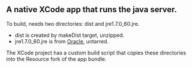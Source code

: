 ## A native XCode app that runs the java server.

To build, needs two directories:  dist and jre1.7.0_60.jre.
  * dist is created by makeDist target, unzipped.
  * jre1.7.0_60.jre is from [Oracle](http://www.oracle.com/technetwork/java/javase/downloads/jre7-downloads-1880261.html), untarred.

The XCode project has a custom build script that copies these directories into the Resource fork of the app bundle.

